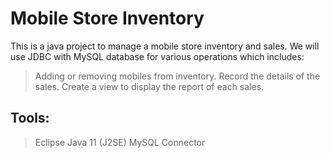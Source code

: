 # Mobile Store Inventory

This is a java project to manage a mobile store inventory and sales. We will use JDBC with MySQL database for various operations which includes:
> Adding or removing mobiles from inventory.
> Record the details of the sales.
> Create a view to display the report of each sales.

## Tools:
> Eclipse
> Java 11 (J2SE)
> MySQL Connector


